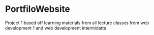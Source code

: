 # PortfiloWebsite
Project 1 based off learning materials from all lecture classes from web development 1 and web development intermidatte
